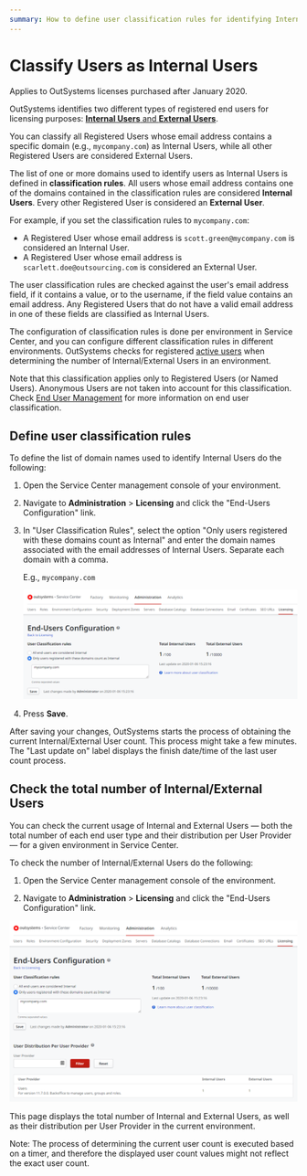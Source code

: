 ```yaml
---
summary: How to define user classification rules for identifying Internal Users.
---
```


# Classify Users as Internal Users

<div class="info" markdown="1">

Applies to OutSystems licenses purchased after January 2020.

</div>

OutSystems identifies two different types of registered end users for licensing purposes: [**Internal Users** and **External Users**](intro.md#internal-external).

You can classify all Registered Users whose email address contains a specific domain (e.g., `mycompany.com`) as Internal Users, while all other Registered Users are considered External Users.

The list of one or more domains used to identify users as Internal Users is defined in **classification rules**. All users whose email address contains one of the domains contained in the classification rules are considered **Internal Users**. Every other Registered User is considered an **External User**.

For example, if you set the classification rules to `mycompany.com`:

* A Registered User whose email address is `scott.green@mycompany.com` is considered an Internal User.
* A Registered User whose email address is `scarlett.doe@outsourcing.com` is considered an External User.

The user classification rules are checked against the user's email address field, if it contains a value, or to the username, if the field value contains an email address. Any Registered Users that do not have a valid email address in one of these fields are classified as Internal Users. 

The configuration of classification rules is done per environment in Service Center, and you can configure different classification rules in different environments. OutSystems checks for registered [active users](add-delete-users.md#deactivate) when determining the number of Internal/External Users in an environment.

Note that this classification applies only to Registered Users (or Named Users). Anonymous Users are not taken into account for this classification. Check [End User Management](intro.md) for more information on end user classification.

## Define user classification rules

To define the list of domain names used to identify Internal Users do the following:

1. Open the Service Center management console of your environment.

1. Navigate to **Administration** > **Licensing** and click the "End-Users Configuration" link.

1. In "User Classification Rules", select the option "Only users registered with these domains count as Internal" and enter the domain names associated with the email addresses of Internal Users. Separate each domain with a comma.

    E.g., `mycompany.com`

    ![](images/sc-user-classification-rules.png?width=900)

1. Press **Save**.

After saving your changes, OutSystems starts the process of obtaining the current Internal/External User count. This process might take a few minutes. The "Last update on" label displays the finish date/time of the last user count process.

## Check the total number of Internal/External Users

You can check the current usage of Internal and External Users — both the total number of each end user type and their distribution per User Provider — for a given environment in Service Center.

To check the number of Internal/External Users do the following:

1. Open the Service Center management console of the environment.

1. Navigate to **Administration** > **Licensing** and click the "End-Users Configuration" link.

![](images/sc-end-users-configuration.png?width=900)

This page displays the total number of Internal and External Users, as well as their distribution per User Provider in the current environment. 

Note: The process of determining the current user count is executed based on a timer, and therefore the displayed user count values might not reflect the exact user count.
